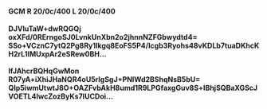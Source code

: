 #### GCM R 20/0c/400 L 20/0c/400
**DJVluTaW+dwRQGQj**<br/>**oxXFd/0RErngoSJ0LvnkUnXbn2o2jhnnNZFGbwydtd4=**<br/>**SSo+VCznC7ytQ2Pg8Ry1lkgq8EoFS5P4/Icgb3Ryohs48vKDLb7tuaDKhcKH2rL1IMUxpAr2eSRew0BH...**<br/><br/>
**lfJAhcrBQHqGwMon**<br/>**R07yA+iXhiJHaNQR4oU5rlgSgJ+PNIWd2BShqNsB5bU=**<br/>**QIp5iwmUtwtJ8O+OAZFvbAkH8umd1R9LPGfaxgGuv8S+lBhjSQBaXGScJVOETL4lwcZozByKs7IUCDoi...**